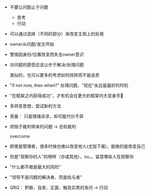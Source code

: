 * 不要让问题止于问题
  * 思考
  * 行动

* 可以通过选择（不同的部分）来改变主观上的处境

* owner从问题/发文开始

* 警惕因身份/位置改变而失去owner意识

* 对问题的感受应该让步于解决/处理问题

  类似的，也可以更多的考虑如何扭转而不是追责

* "if not now, then when?"
  处理问题，"现在“永远是最好的时机

* "在框架之内获得成功"，才有机会在更大的框架内大显身手

* 多转变思想，尝试新的方法

* 责备： 只是情绪诉求，却可能代价不菲

* 烦恼于裁判带来的问题 -> 击败裁判

  overcome

* 即使是管理者，很多时候也难以改变他人(尤指下属)，能做的是改变自己
* 你是"观察你的人"的榜样（亦或其他），so。。留意哪些人在观察你

* "什么都不做是最大的风险"

* "领导不是问题的解决者，而是给与者"
* QBQ： 积极、自发、正面、触及实质的发问 -> 行动





